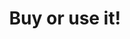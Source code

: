 ---
layout: question
title: "Buy or use it!"
origin:
  -
    text: "Is it on a contract?"
    url: "is-it-on-contract"
---